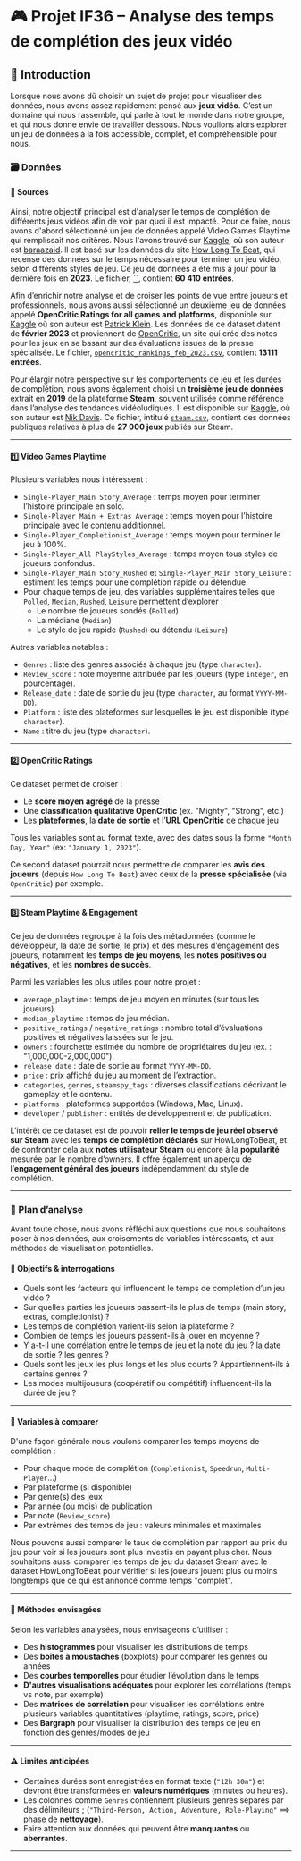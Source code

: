 # 🎮 Projet IF36 – Analyse des temps de complétion des jeux vidéo

## 🧭 Introduction

Lorsque nous avons dû choisir un sujet de projet pour visualiser des données, nous avons assez rapidement pensé aux **jeux vidéo**. C’est un domaine qui nous rassemble, qui parle à tout le monde dans notre groupe, et qui nous donne envie de travailler dessous. Nous voulions alors explorer un jeu de données à la fois accessible, complet, et compréhensible pour nous.

### 🗃️ Données

#### 📄 Sources

Ainsi, notre objectif principal est d'analyser le temps de complétion de différents jeus vidéos afin de voir par quoi il est impacté. Pour ce faire, nous avons d'abord sélectionné un jeu de données appelé Video Games Playtime qui remplissait nos critères. Nous l'avons trouvé sur [Kaggle](https://www.kaggle.com/datasets/baraazaid/how-long-to-beat-video-games), où son auteur est [baraazaid](https://www.kaggle.com/baraazaid). ll est basé sur les données du site [How Long To Beat](https://howlongtobeat.com), qui recense des données sur le temps nécessaire pour terminer un jeu vidéo, selon différents styles de jeu. Ce jeu de données a été mis à jour pour la dernière fois en **2023**. Le fichier, [``](](https://github.com/IF36-visualisation/projet-if36-p25-in-the-r-link-in-pipe/blob/master/data/video_games_playtime.jsonlines.zip)), contient **60 410 entrées**.

Afin d’enrichir notre analyse et de croiser les points de vue entre joueurs et professionnels, nous avons aussi sélectionné un deuxième jeu de données appelé **OpenCritic Ratings for all games and platforms**, disponible sur [Kaggle](https://www.kaggle.com/datasets/patkle/opencritic-ratings-for-all-games-and-platforms) où son auteur est [Patrick Klein](https://www.kaggle.com/patkle). Les données de ce dataset datent de **février 2023** et proviennent de [OpenCritic](https://opencritic.com), un site qui crée des notes pour les jeux en se basant sur des évaluations issues de la presse spécialisée. Le fichier, [`opencritic_rankings_feb_2023.csv`](https://github.com/IF36-visualisation/projet-if36-p25-in-the-r-link-in-pipe/blob/master/data/opencritic_rankings_feb_2023.csv), contient **13111 entrées**.

Pour élargir notre perspective sur les comportements de jeu et les durées de complétion, nous avons également choisi un **troisième jeu de données** extrait en **2019** de la plateforme **Steam**, souvent utilisée comme référence dans l’analyse des tendances vidéoludiques. Il est disponible sur [Kaggle](https://www.kaggle.com/datasets/nikdavis/steam-store-games?resource=download&select=steam.csv), où son auteur est [Nik Davis](https://www.kaggle.com/nikdavis). Ce fichier, intitulé [`steam.csv`](https://github.com/IF36-visualisation/projet-if36-p25-in-the-r-link-in-pipe/blob/master/data/video_games_playtime.jsonlines.zip), contient des données publiques relatives à plus de **27 000 jeux** publiés sur Steam. 

---

#### 1️⃣ Video Games Playtime

Plusieurs variables nous intéressent :

- `Single-Player_Main Story_Average` : temps moyen pour terminer l’histoire principale en solo.
- `Single-Player_Main + Extras_Average` : temps moyen pour l’histoire principale avec le contenu additionnel.
- `Single-Player_Completionist_Average` : temps moyen pour terminer le jeu à 100%.
- `Single-Player_All PlayStyles_Average` : temps moyen tous styles de joueurs confondus.
- `Single-Player_Main Story_Rushed` et `Single-Player_Main Story_Leisure` : estiment les temps pour une complétion rapide ou détendue.
- Pour chaque temps de jeu, des variables supplémentaires telles que `Polled`, `Median`, `Rushed`, `Leisure` permettent d’explorer :
  - Le nombre de joueurs sondés (`Polled`)
  - La médiane (`Median`)
  - Le style de jeu rapide (`Rushed`) ou détendu (`Leisure`)

Autres variables notables :
- `Genres` : liste des genres associés à chaque jeu (type `character`).
- `Review_score` : note moyenne attribuée par les joueurs (type `integer`, en pourcentage).
- `Release_date` : date de sortie du jeu (type `character`, au format `YYYY-MM-DD`).
- `Platform` : liste des plateformes sur lesquelles le jeu est disponible (type `character`).
- `Name` : titre du jeu (type `character`).

---

#### 2️⃣ OpenCritic Ratings

Ce dataset permet de croiser :

- Le **score moyen agrégé** de la presse  
- Une **classification qualitative OpenCritic** (ex. "Mighty", "Strong", etc.)  
- Les **plateformes**, la **date de sortie** et l’**URL OpenCritic** de chaque jeu  

Tous les variables sont au format texte, avec des dates sous la forme `"Month Day, Year"` (ex: `"January 1, 2023"`).

Ce second dataset pourrait nous permettre de comparer les **avis des joueurs** (depuis `How Long To Beat`) avec ceux de la **presse spécialisée** (via `OpenCritic`) par exemple.

---

#### 3️⃣ Steam Playtime & Engagement

Ce jeu de données regroupe à la fois des métadonnées (comme le développeur, la date de sortie, le prix) et des mesures d’engagement des joueurs, notamment les **temps de jeu moyens**, les **notes positives ou négatives**, et les **nombres de succès**.

Parmi les variables les plus utiles pour notre projet :

- `average_playtime` : temps de jeu moyen en minutes (sur tous les joueurs).
- `median_playtime` : temps de jeu médian.
- `positive_ratings` / `negative_ratings` : nombre total d’évaluations positives et négatives laissées sur le jeu.
- `owners` : fourchette estimée du nombre de propriétaires du jeu (ex. : "1,000,000-2,000,000").
- `release_date` : date de sortie au format `YYYY-MM-DD`.
- `price` : prix affiché du jeu au moment de l’extraction.
- `categories`, `genres`, `steamspy_tags` : diverses classifications décrivant le gameplay et le contenu.
- `platforms` : plateformes supportées (Windows, Mac, Linux).
- `developer` / `publisher` : entités de développement et de publication.

L’intérêt de ce dataset est de pouvoir **relier le temps de jeu réel observé sur Steam** avec les **temps de complétion déclarés** sur HowLongToBeat, et de confronter cela aux **notes utilisateur Steam** ou encore à la **popularité** mesurée par le nombre d’owners. Il offre également un aperçu de l’**engagement général des joueurs** indépendamment du style de complétion.

---

### 🧠 Plan d’analyse

Avant toute chose, nous avons réfléchi aux questions que nous souhaitons poser à nos données, aux croisements de variables intéressants, et aux méthodes de visualisation potentielles.

#### 🎯 Objectifs & interrogations

- Quels sont les facteurs qui influencent le temps de complétion d’un jeu vidéo ?
- Sur quelles parties les joueurs passent-ils le plus de temps (main story, extras, completionist) ?
- Les temps de complétion varient-ils selon la plateforme ?
- Combien de temps les joueurs passent-ils à jouer en moyenne ?
- Y a-t-il une corrélation entre le temps de jeu et la note du jeu ? la date de sortie ? les genres ?
- Quels sont les jeux les plus longs et les plus courts ? Appartiennent-ils à certains genres ?
- Les modes multijoueurs (coopératif ou compétitif) influencent-ils la durée de jeu ?

---

#### 🔄 Variables à comparer

D'une façon générale nous voulons comparer les temps moyens de complétion :
- Pour chaque mode de complétion (`Completionist`, `Speedrun`, `Multi-Player`...)
- Par plateforme (si disponible)
- Par genre(s) des jeux
- Par année (ou mois) de publication
- Par note (`Review_score`)
- Par extrêmes des temps de jeu : valeurs minimales et maximales

Nous pouvons aussi comparer le taux de complétion par rapport au prix du jeu pour voir si les joueurs sont plus investis en payant plus cher.
Nous souhaitons aussi comparer les temps de jeu du dataset Steam avec le dataset HowLongToBeat pour vérifier si les joueurs jouent plus ou moins longtemps que ce qui est annoncé comme temps "complet".

---

#### 🧰 Méthodes envisagées

Selon les variables analysées, nous envisageons d’utiliser :
- Des **histogrammes** pour visualiser les distributions de temps
- Des **boîtes à moustaches** (boxplots) pour comparer les genres ou années
- Des **courbes temporelles** pour étudier l’évolution dans le temps
- **D'autres visualisations adéquates** pour explorer les corrélations (temps vs note, par exemple)
- Des **matrices de corrélation** pour visualiser les corrélations entre plusieurs variables quantitatives (playtime, ratings, score, price)
- Des **Bargraph** pour visualiser la distribution des temps de jeu en fonction des genres/modes de jeu

---

#### ⚠️ Limites anticipées

- Certaines durées sont enregistrées en format texte (`"12h 30m"`) et devront être transformées en **valeurs numériques** (minutes ou heures).
- Les colonnes comme `Genres` contiennent plusieurs genres séparés par des délimiteurs ; (`"Third-Person, Action, Adventure, Role-Playing"` ==> phase de **nettoyage**).
- Faire attention aux données qui peuvent être **manquantes** ou **aberrantes**.

---

